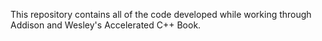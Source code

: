 This repository contains all of the code developed while working through Addison and Wesley's Accelerated C++ Book.

